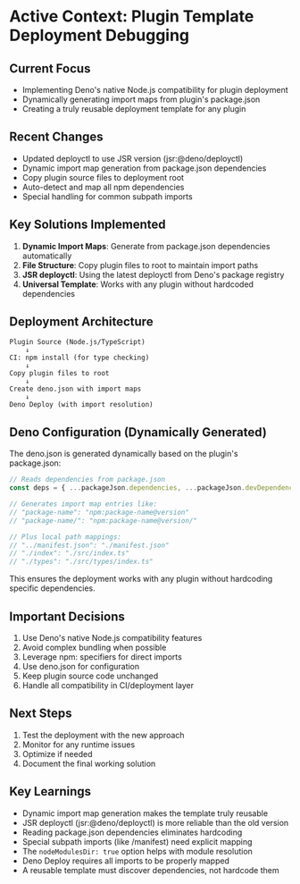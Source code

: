 # Active Context: Plugin Template Deployment Debugging

## Current Focus
- Implementing Deno's native Node.js compatibility for plugin deployment
- Dynamically generating import maps from plugin's package.json
- Creating a truly reusable deployment template for any plugin

## Recent Changes
- Updated deployctl to use JSR version (jsr:@deno/deployctl)
- Dynamic import map generation from package.json dependencies
- Copy plugin source files to deployment root
- Auto-detect and map all npm dependencies
- Special handling for common subpath imports

## Key Solutions Implemented
1. **Dynamic Import Maps**: Generate from package.json dependencies automatically
2. **File Structure**: Copy plugin files to root to maintain import paths
3. **JSR deployctl**: Using the latest deployctl from Deno's package registry
4. **Universal Template**: Works with any plugin without hardcoded dependencies

## Deployment Architecture
```
Plugin Source (Node.js/TypeScript)
    ↓
CI: npm install (for type checking)
    ↓
Copy plugin files to root
    ↓
Create deno.json with import maps
    ↓
Deno Deploy (with import resolution)
```

## Deno Configuration (Dynamically Generated)
The deno.json is generated dynamically based on the plugin's package.json:

```javascript
// Reads dependencies from package.json
const deps = { ...packageJson.dependencies, ...packageJson.devDependencies };

// Generates import map entries like:
// "package-name": "npm:package-name@version"
// "package-name/": "npm:package-name@version/"

// Plus local path mappings:
// "../manifest.json": "./manifest.json"
// "./index": "./src/index.ts"
// "./types": "./src/types/index.ts"
```

This ensures the deployment works with any plugin without hardcoding specific dependencies.

## Important Decisions
1. Use Deno's native Node.js compatibility features
2. Avoid complex bundling when possible
3. Leverage npm: specifiers for direct imports
4. Use deno.json for configuration
5. Keep plugin source code unchanged
6. Handle all compatibility in CI/deployment layer

## Next Steps
1. Test the deployment with the new approach
2. Monitor for any runtime issues
3. Optimize if needed
4. Document the final working solution

## Key Learnings
- Dynamic import map generation makes the template truly reusable
- JSR deployctl (jsr:@deno/deployctl) is more reliable than the old version
- Reading package.json dependencies eliminates hardcoding
- Special subpath imports (like /manifest) need explicit mapping
- The `nodeModulesDir: true` option helps with module resolution
- Deno Deploy requires all imports to be properly mapped
- A reusable template must discover dependencies, not hardcode them
